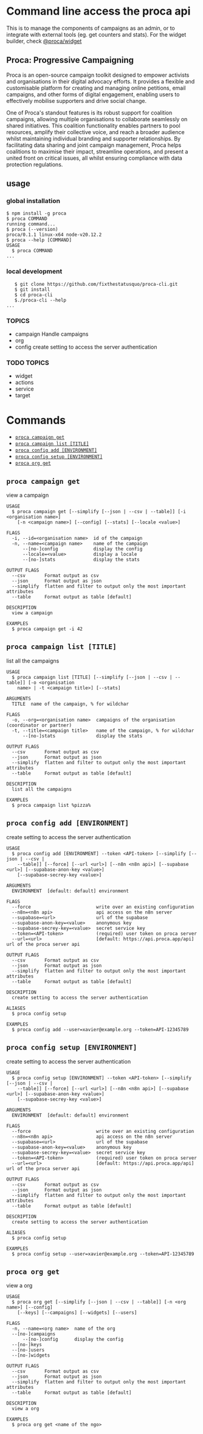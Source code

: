 # Command line access the proca api

This is to manage the components of campaigns as an admin, or to integrate with external tools (eg. get counters and stats). For the widget builder, check [@proca/widget](https://www.npmjs.com/@proca/widget)

## Proca: Progressive Campaigning

Proca is an open-source campaign toolkit designed to empower activists and organisations in their digital advocacy efforts. It provides a flexible and customisable platform for creating and managing online petitions, email campaigns, and other forms of digital engagement, enabling users to effectively mobilise supporters and drive social change.

One of Proca's standout features is its robust support for coalition campaigns, allowing multiple organisations to collaborate seamlessly on shared initiatives. This coalition functionality enables partners to pool resources, amplify their collective voice, and reach a broader audience whilst maintaining individual branding and supporter relationships. By facilitating data sharing and joint campaign management, Proca helps coalitions to maximise their impact, streamline operations, and present a united front on critical issues, all whilst ensuring compliance with data protection regulations.


## usage

### global installation
  <!-- usage -->
```sh-session
$ npm install -g proca
$ proca COMMAND
running command...
$ proca (--version)
proca/0.1.1 linux-x64 node-v20.12.2
$ proca --help [COMMAND]
USAGE
  $ proca COMMAND
...
```
<!-- usagestop -->

### local development

```sh-session
   $ git clone https://github.com/fixthestatusquo/proca-cli.git
   $ git install
   $ cd proca-cli
   $./proca-cli --help
...
```

### TOPICS
-  campaign  Handle campaigns
- org
-  config    create setting to access the server authentication

### TODO TOPICS

- widget
- actions
- service
- target

# Commands
<!-- commands -->
* [`proca campaign get`](#proca-campaign-get)
* [`proca campaign list [TITLE]`](#proca-campaign-list-title)
* [`proca config add [ENVIRONMENT]`](#proca-config-add-environment)
* [`proca config setup [ENVIRONMENT]`](#proca-config-setup-environment)
* [`proca org get`](#proca-org-get)

## `proca campaign get`

view a campaign

```
USAGE
  $ proca campaign get [--simplify [--json | --csv | --table]] [-i <organisation name>]
    [-n <campaign name>] [--config] [--stats] [--locale <value>]

FLAGS
  -i, --id=<organisation name>  id of the campaign
  -n, --name=<campaign name>    name of the campaign
      --[no-]config             display the config
      --locale=<value>          display a locale
      --[no-]stats              display the stats

OUTPUT FLAGS
  --csv       Format output as csv
  --json      Format output as json
  --simplify  flatten and filter to output only the most important attributes
  --table     Format output as table [default]

DESCRIPTION
  view a campaign

EXAMPLES
  $ proca campaign get -i 42
```

## `proca campaign list [TITLE]`

list all the campaigns

```
USAGE
  $ proca campaign list [TITLE] [--simplify [--json | --csv | --table]] [-o <organisation
    name> | -t <campaign title>] [--stats]

ARGUMENTS
  TITLE  name of the campaign, % for wildchar

FLAGS
  -o, --org=<organisation name>  campaigns of the organisation (coordinator or partner)
  -t, --title=<campaign title>   name of the campaign, % for wildchar
      --[no-]stats               display the stats

OUTPUT FLAGS
  --csv       Format output as csv
  --json      Format output as json
  --simplify  flatten and filter to output only the most important attributes
  --table     Format output as table [default]

DESCRIPTION
  list all the campaigns

EXAMPLES
  $ proca campaign list %pizza%
```

## `proca config add [ENVIRONMENT]`

create setting to access the server authentication

```
USAGE
  $ proca config add [ENVIRONMENT] --token <API-token> [--simplify [--json | --csv |
    --table]] [--force] [--url <url>] [--n8n <n8n api>] [--supabase <url>] [--supabase-anon-key <value>]
    [--supabase-secrey-key <value>]

ARGUMENTS
  ENVIRONMENT  [default: default] environment

FLAGS
  --force                        write over an existing configuration
  --n8n=<n8n api>                api access on the n8n server
  --supabase=<url>               url of the supabase
  --supabase-anon-key=<value>    anonymous key
  --supabase-secrey-key=<value>  secret service key
  --token=<API-token>            (required) user token on proca server
  --url=<url>                    [default: https://api.proca.app/api] url of the proca server api

OUTPUT FLAGS
  --csv       Format output as csv
  --json      Format output as json
  --simplify  flatten and filter to output only the most important attributes
  --table     Format output as table [default]

DESCRIPTION
  create setting to access the server authentication

ALIASES
  $ proca config setup

EXAMPLES
  $ proca config add --user=xavier@example.org --token=API-12345789
```

## `proca config setup [ENVIRONMENT]`

create setting to access the server authentication

```
USAGE
  $ proca config setup [ENVIRONMENT] --token <API-token> [--simplify [--json | --csv |
    --table]] [--force] [--url <url>] [--n8n <n8n api>] [--supabase <url>] [--supabase-anon-key <value>]
    [--supabase-secrey-key <value>]

ARGUMENTS
  ENVIRONMENT  [default: default] environment

FLAGS
  --force                        write over an existing configuration
  --n8n=<n8n api>                api access on the n8n server
  --supabase=<url>               url of the supabase
  --supabase-anon-key=<value>    anonymous key
  --supabase-secrey-key=<value>  secret service key
  --token=<API-token>            (required) user token on proca server
  --url=<url>                    [default: https://api.proca.app/api] url of the proca server api

OUTPUT FLAGS
  --csv       Format output as csv
  --json      Format output as json
  --simplify  flatten and filter to output only the most important attributes
  --table     Format output as table [default]

DESCRIPTION
  create setting to access the server authentication

ALIASES
  $ proca config setup

EXAMPLES
  $ proca config setup --user=xavier@example.org --token=API-12345789
```

## `proca org get`

view a org

```
USAGE
  $ proca org get [--simplify [--json | --csv | --table]] [-n <org name>] [--config]
    [--keys] [--campaigns] [--widgets] [--users]

FLAGS
  -n, --name=<org name>  name of the org
  --[no-]campaigns
      --[no-]config      display the config
  --[no-]keys
  --[no-]users
  --[no-]widgets

OUTPUT FLAGS
  --csv       Format output as csv
  --json      Format output as json
  --simplify  flatten and filter to output only the most important attributes
  --table     Format output as table [default]

DESCRIPTION
  view a org

EXAMPLES
  $ proca org get <name of the ngo>
```
<!-- commandsstop -->
